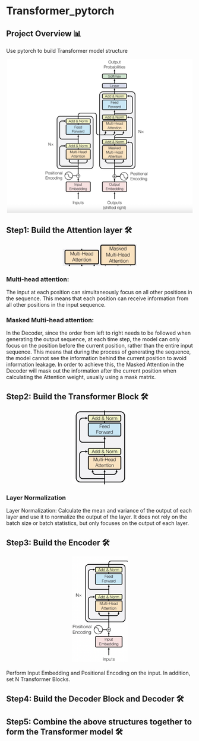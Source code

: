 # Transformer_pytorch


## Project Overview 📊
Use pytorch to build Transformer model structure
<div align="center">
  <img src="images/Transformer.png" width="500" />
</div>

## Step1: Build the Attention layer 🛠️
<div align="center">
  <img src="images/Attention2.png" width="100" /><img src="images/Attention.png" width="100" />
</div>

### Multi-head attention: 
The input at each position can simultaneously focus on all other positions in the sequence. This means that each position can receive information from all other positions in the input sequence.

### Masked Multi-head attention: 
In the Decoder, since the order from left to right needs to be followed when generating the output sequence, at each time step, the model can only focus on the position before the current position, rather than the entire input sequence. This means that during the process of generating the sequence, the model cannot see the information behind the current position to avoid information leakage.
In order to achieve this, the Masked Attention in the Decoder will mask out the information after the current position when calculating the Attention weight, usually using a mask matrix.

## Step2: Build the Transformer Block 🛠️
<div align="center">
  <img src="images/TransformerBlock.png" width="150" />
</div> 

### Layer Normalization 
Layer Normalization: Calculate the mean and variance of the output of each layer and use it to normalize the output of the layer. It does not rely on the batch size or batch statistics, but only focuses on the output of each layer.


## Step3: Build the Encoder 🛠️
<div align="center">
  <img src="images/Encoder.png" width="150" />
</div>

Perform Input Embedding and Positional Encoding on the input. In addition, set N Transformer Blocks.


## Step4: Build the Decoder Block and Decoder 🛠️


## Step5: Combine the above structures together to form the Transformer model 🛠️







